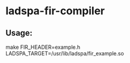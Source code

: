 # ladspa-fir-compiler

## Usage:
make FIR_HEADER=example.h LADSPA_TARGET=/usr/lib/ladspa/fir_example.so
